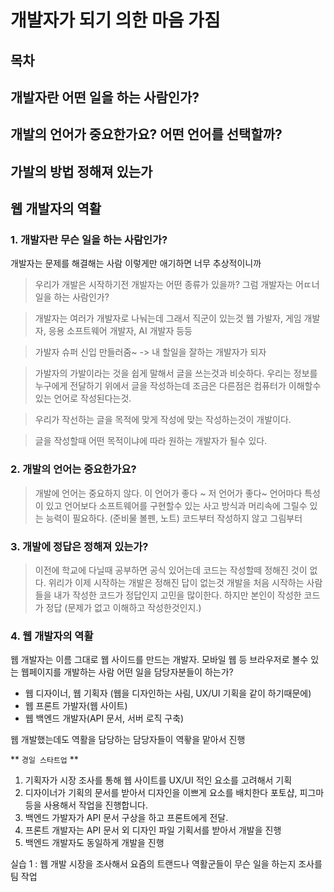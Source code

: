 # 개발자가 되기 의한 마음 가짐

## 목차

## 개발자란 어떤 일을 하는 사람인가?
## 개발의 언어가 중요한가요? 어떤 언어를 선택할까?
## 가발의 방법 정해져 있는가
## 웹 개발자의 역활
### 1. 개발자란 무슨 일을 하는 사람인가?
개발자는 문제를 해결해는 사람 이렇게만 애기하면 너무 추상적이니까

> 우리가 개발은 시작하기전 개발자는 어떤 종류가 있을까? 그럼 개발자는 어ㄸ너 일을 하는 사람인가?

> 개발자는 여러가 개발자로 나눠는데 그래서 직군이 있는것
> 웹 가발자, 게임 개발자, 응용 소프트웨어 개발자, AI 개발자 등등

> 가발자 슈퍼 신입 만들러줌~ -> 내 할일을 잘하는 개발자가 되자


> 가발자의 가발이라는 것을 쉽게 말해서 글을 쓰는것과 비슷하다. 우리는 정보를 누구에게 전달하기 위에서 글을 작성하는데 조금은 다른점은 컴퓨터가 이해할수 있는 언어로 작성된다는것.

> 우리가 작선하는 글을 목적에 맞게 작성에 맞는 작성하는것이 개발이다.

> 글을 작성할때 어떤 목적이냐에 따라 원하는 개발자가 될수 있다.


### 2. 개발의 언어는 중요한가요?
> 개발에 언어는 중요하지 않다.
> 이 언어가 좋다 ~ 저 언어가 좋다~
> 언어마다 특성이 있고 언어보다 소프트웨어를 구현할수 있는 사고 방식과
> 머리속에 그릴수 있는 능력이 필요하다. (준비물 볼펜, 노트) 코드부터
작성하지 않고 그림부터



### 3.  개발에 정답은 정해져 있는가?
> 이전에 학교에 다닐때 공부하면 공식 있어는데 코드는 작성할떼 정해진 것이 없다.
> 위리가 이제 시작하는 개발은 정해진 답이 없는것
> 개발을 처음 시작하는 사람들을 내가 작성한 코드가 정답인지 고민을 많이한다.
> 하지만 본인이 작성한 코드가 정답 (문제가 없고 이해하고 작성한것인지.)


### 4. 웹 개발자의 역활

웹 개발자는 이름 그대로 웹 사이드를 만드는 개발자.
모바일 웹 등 브라우저로 볼수 있는 웹페이지를 개발하는 사람
어떤 일을 담당자분들이 하는가?

- 웹 디자이너, 웹 기획자 (웹을 디자인하는 사림, UX/UI 기획을 같이 하기때문에)
- 웹 프론트 가발자(웹 사이트)
- 웹 백엔드 개발자(API 문서, 서버 로직 구축)

웹 개발했는데도 역활을 담당하는 담당자들이 역홯을 맡아서 진행


** `경일 스타트업` **

1. 기획자가 시장 조사를 통해 웹 사이트를 UX/UI 적인 요소를 고려해서 기획
2. 디자이너가 기획의 문서를 받아서 디자인을 이쁘게 요소를 배치한다 포토샵,
피그마 등을 사용해서 작업을 진행합니다.
3. 백엔드 가발자가 API 문서 구상을 하고 프론트에게 전달.
4. 프론트 개발자는 API 문서 외 디자인 파일 기획서를 받아서 개발을 진행
5. 백엔드 개발자도 동일하게 개발을 진행

실습 1 : 웹 개발 시장을 조사해서 요즘의 트랜드나 역활군들이 무슨 일을 하는지 조사를 팀 작업